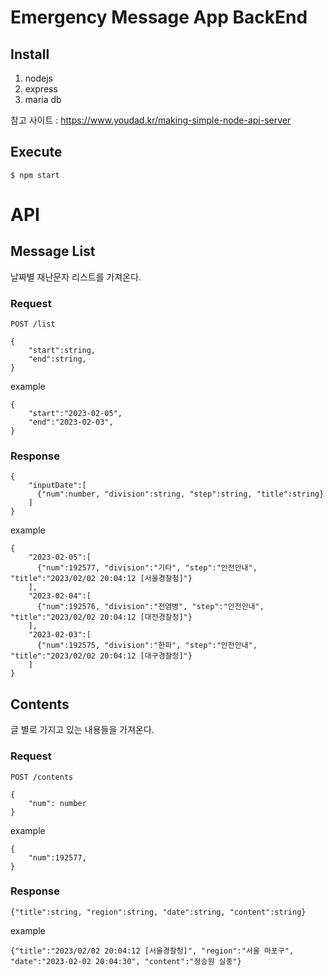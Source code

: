 # Emergency Message App BackEnd

## Install
1. nodejs
2. express
3. maria db

참고 사이트 : https://www.youdad.kr/making-simple-node-api-server

## Execute
```
$ npm start
```
# API
## Message List
날짜별 재난문자 리스트를 가져온다.


### Request
```
POST /list
```
```
{
    "start":string,
    "end":string,
}
```
example
```
{
    "start":"2023-02-05",
    "end":"2023-02-03",
}
```

### Response
```
{
    "inputDate":[
      {"num":number, "division":string, "step":string, "title":string}
    ]
}
```
example
```
{
    "2023-02-05":[
      {"num":192577, "division":"기타", "step":"안전안내", "title":"2023/02/02 20:04:12 [서울경찰청]"}
    ],
    "2023-02-04":[
      {"num":192576, "division":"전염병", "step":"안전안내", "title":"2023/02/02 20:04:12 [대전경찰청]"}
    ],
    "2023-02-03":[
      {"num":192575, "division":"한파", "step":"안전안내", "title":"2023/02/02 20:04:12 [대구경찰청]"}
    ]
}
```

## Contents
글 별로 가지고 있는 내용들을 가져온다.

### Request
```
POST /contents
```
```
{
    "num": number
}
```
example
```
{
    "num":192577,
}
```

### Response
```
{"title":string, "region":string, "date":string, "content":string}
```
example
```
{"title":"2023/02/02 20:04:12 [서울경찰청]", "region":"서울 마포구", "date":"2023-02-02 20:04:30", "content":"정승원 실종"}
```
